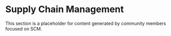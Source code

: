 # Supply Chain Management

This section is a placeholder for content generated by community members focused on SCM.

